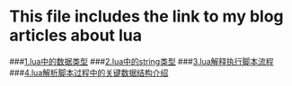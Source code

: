 # This file includes the link to my blog articles about lua


###[1.lua中的数据类型](http://www.cnblogs.com/zxh1210603696/p/4451041.html)
###[2.lua中的string类型](http://www.cnblogs.com/zxh1210603696/p/4451186.html)
###[3.lua解释执行脚本流程](http://www.cnblogs.com/zxh1210603696/p/4458473.html)
###[4.lua解析脚本过程中的关键数据结构介绍](http://www.cnblogs.com/zxh1210603696/p/4470742.html)
